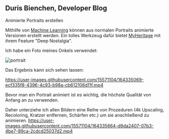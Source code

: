 ## Duris Bienchen, Developer Blog

Animierte Portraits erstellen

Mithilfe von [Machine Learning](https://de.wikipedia.org/wiki/Maschinelles_Lernen) können aus normalen Portraits animierte Versionen erstellt werden.
Ein tolles Werkzeug dafür bietet [MyHeritage](https://www.myheritage.de/) mit ihrem Feature "Deep Nostalgia". 

Ich habe ein Foto meines Onkels verwendet:

![portrait](https://user-images.githubusercontent.com/15571104/164335544-da5169cb-d28a-4999-a5e4-40cfc1ecc936.jpg)

Das Ergebnis kann sich sehen lassen:

https://user-images.githubusercontent.com/15571104/164335069-ecf335f8-4396-4c93-b98a-cb612106d11f.mp4


Bevor man ein Portrait animiert ist es wichtig, die höchste Qualität von Anfang an zu verwenden.

Daher unterziehe ich allen Bildern eine Reihe von Prozeduren (4k Upscaling, Recoloring, Kratzer entfernen, Schärfen etc.) um sie anschließend zu animieren.
https://user-images.githubusercontent.com/15571104/164335664-d8da2407-07b3-4be7-89ca-2cdcd25037d2.mp4

